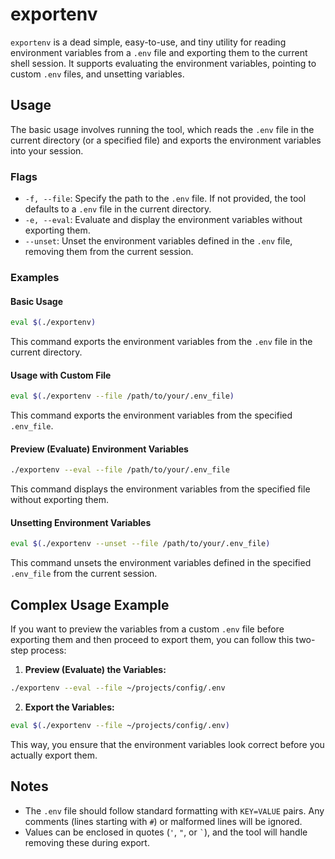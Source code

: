 # exportenv

`exportenv` is a dead simple, easy-to-use, and tiny utility for reading environment variables from a `.env` file and exporting them to the current shell session. It supports evaluating the environment variables, pointing to custom `.env` files, and unsetting variables.

## Usage

The basic usage involves running the tool, which reads the `.env` file in the current directory (or a specified file) and exports the environment variables into your session.

### Flags

- `-f, --file`: Specify the path to the `.env` file. If not provided, the tool defaults to a `.env` file in the current directory.
- `-e, --eval`: Evaluate and display the environment variables without exporting them.
- `--unset`: Unset the environment variables defined in the `.env` file, removing them from the current session.

### Examples

#### Basic Usage

```sh
eval $(./exportenv)
```

This command exports the environment variables from the `.env` file in the current directory.

#### Usage with Custom File

```sh
eval $(./exportenv --file /path/to/your/.env_file)
```

This command exports the environment variables from the specified `.env_file`.

#### Preview (Evaluate) Environment Variables

```sh
./exportenv --eval --file /path/to/your/.env_file
```

This command displays the environment variables from the specified file without exporting them.

#### Unsetting Environment Variables

```sh
eval $(./exportenv --unset --file /path/to/your/.env_file)
```

This command unsets the environment variables defined in the specified `.env_file` from the current session.

## Complex Usage Example

If you want to preview the variables from a custom `.env` file before exporting them and then proceed to export them, you can follow this two-step process:

1. **Preview (Evaluate) the Variables:**
```sh
./exportenv --eval --file ~/projects/config/.env
```

2. **Export the Variables:**
```sh
eval $(./exportenv --file ~/projects/config/.env)
```

This way, you ensure that the environment variables look correct before you actually export them.

## Notes

- The `.env` file should follow standard formatting with `KEY=VALUE` pairs. Any comments (lines starting with `#`) or malformed lines will be ignored.
- Values can be enclosed in quotes (`'`, `"`, or ``` ` ```), and the tool will handle removing these during export.

